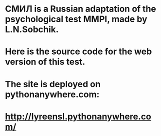 # СМИЛ is a Russian adaptation of the psychological test MMPI, made by L.N.Sobchik.
# Here is the source code for the web version of this test.
# The site is deployed on pythonanywhere.com:
# http://lyreensl.pythonanywhere.com/
